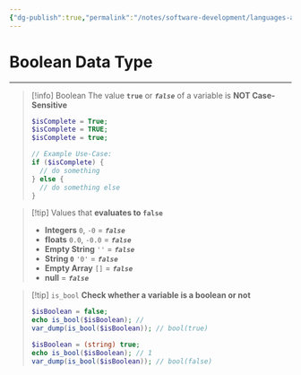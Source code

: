 ```yaml
---
{"dg-publish":true,"permalink":"/notes/software-development/languages-and-frameworks/web-development/backend/php/01-procedural/02-data-types/02-boolean/","tags":["programming","php","webdevelopment","backend"],"created":"2025-07-13T15:24:54.831+08:00"}
---
```


# Boolean Data Type

--- 

>[!info] Boolean
>The value __`true`__ or ___`false`___ of a variable is __NOT Case-Sensitive__
>```php
>$isComplete = True;
>$isComplete = TRUE;
>$isComplete = true;
>
>// Example Use-Case:
>if ($isComplete) {
>	// do something
>} else {
>	// do something else
>}
>```

>[!tip] Values that __evaluates to `false`__
>
> - __Integers__ `0`, `-0` = ___`false`___
> - __floats__ `0.0`, `-0.0` = ___`false`___
> - __Empty String__ `''` = ___`false`___
> - __String `0`__ `'0'` = ___`false`___
> - __Empty Array__ `[]` = ___`false`___
> - __null__ = ___`false`___

> [!tip] `is_bool` 
>__Check whether a variable is a  boolean or not__
> ```php
> $isBoolean = false;
> echo is_bool($isBoolean); // 
> var_dump(is_bool($isBoolean)); // bool(true)
> 
> $isBoolean = (string) true;
> echo is_bool($isBoolean); // 1 
> var_dump(is_bool($isBoolean)); // bool(false)
> ```


